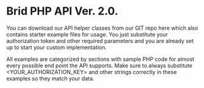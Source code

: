 # Brid PHP API Ver. 2.0.

You can download our API helper classes from our GIT repo here which also contains starter example files for usage. 
You just substitute your authorization token and other required parameters and you are already set up to start your custom implementation.

All examples are categorized by sections with sample PHP code for almost every possible end point the API supports.
Make sure to always substitute <YOUR_AUTHORIZATION_KEY> and other strings correctly in these examples so they match your data.




